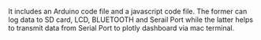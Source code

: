 It includes an Arduino code file and a javascript code file. The former can log data to SD card, LCD, BLUETOOTH and Serail Port while the latter helps to transmit data from Serial Port to plotly dashboard via mac terminal.
